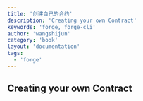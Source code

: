 ```yaml
---
title: '创建自己的合约'
description: 'Creating your own Contract'
keywords: 'forge, forge-cli'
author: 'wangshijun'
category: 'book'
layout: 'documentation'
tags:
  - 'forge'
---
```


## Creating your own Contract
